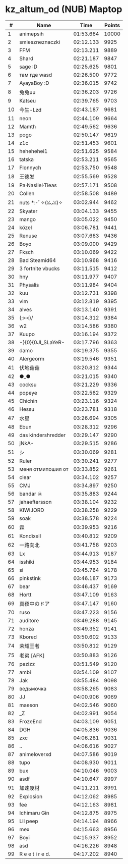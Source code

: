 # kz_altum_od (NUB) Maptop

|  # | Name | Time | Points |
|-------------- | -------------- | -------------- | -------------- | 
| 1 | animepsih | 01:53.664 | 10000 | 
| 2 | smieszneznaczki | 02:12.133 | 9925 | 
| 3 | FFM | 02:13.211 | 9889 | 
| 4 | Shard | 02:21.187 | 9847 | 
| 5 | sage :D | 02:25.625 | 9801 | 
| 6 | там где wasd | 02:26.500 | 9772 | 
| 7 | AyayaBoy :D | 02:36.015 | 9742 | 
| 8 | 兔兔uu | 02:36.203 | 9726 | 
| 9 | Katseu | 02:39.765 | 9703 | 
| 10 | 今生-Lzd | 02:43.187 | 9681 | 
| 11 | neon | 02:44.109 | 9664 | 
| 12 | Mamth | 02:49.562 | 9636 | 
| 13 | pogo | 02:50.147 | 9619 | 
| 14 | z1c | 02:51.453 | 9601 | 
| 15 | hehehehei1 | 02:51.625 | 9584 | 
| 16 | tatska | 02:53.211 | 9565 | 
| 17 | Flonnych | 02:53.750 | 9548 | 
| 18 | 王德发 | 02:55.569 | 9528 | 
| 19 | Pa·Nasliel·Tieas | 02:57.171 | 9508 | 
| 20 | Collen | 02:58.508 | 9489 | 
| 21 | nuts *:･ﾟ✧(ꈍᴗꈍ)✧ | 03:02.944 | 9462 | 
| 22 | Skyater | 03:04.133 | 9455 | 
| 23 | mango | 03:05.022 | 9450 | 
| 24 | közel | 03:06.781 | 9441 | 
| 25 | Renuse | 03:07.663 | 9436 | 
| 26 | Boyo | 03:09.000 | 9429 | 
| 27 | Fksch | 03:10.069 | 9422 | 
| 28 | Bad Steamid64 | 03:10.968 | 9416 | 
| 29 | 3 fortnite vbucks | 03:11.515 | 9412 | 
| 30 | hny | 03:11.977 | 9407 | 
| 31 | Physalis | 03:11.984 | 9404 | 
| 32 | kuu | 03:12.731 | 9398 | 
| 33 | vlm | 03:12.819 | 9395 | 
| 34 | alves | 03:13.140 | 9391 | 
| 35 | (;><)/ | 03:14.312 | 9384 | 
| 36 | w2 | 03:14.586 | 9380 | 
| 37 | Kuupo | 03:16.194 | 9372 | 
| 38 | -}{0}{0JI_SLaYeR- | 03:17.796 | 9363 | 
| 39 | damo | 03:19.375 | 9355 | 
| 40 | Alergeorm | 03:19.546 | 9351 | 
| 41 | 伏地菇菇 | 03:20.812 | 9344 | 
| 42 | ●_● | 03:21.015 | 9340 | 
| 43 | cocksu | 03:21.229 | 9336 | 
| 44 | popeye | 03:22.562 | 9329 | 
| 45 | Chichin | 03:23.116 | 9324 | 
| 46 | Hessu | 03:23.781 | 9318 | 
| 47 | 水星 | 03:26.694 | 9305 | 
| 48 | Ebun | 03:28.312 | 9296 | 
| 49 | das kindershredder | 03:29.147 | 9290 | 
| 50 | jNkA- | 03:29.515 | 9286 | 
| 51 | シ | 03:30.069 | 9281 | 
| 52 | Ruler | 03:30.241 | 9277 | 
| 53 | меня отмипошил от | 03:33.852 | 9261 | 
| 54 | clear | 03:34.102 | 9257 | 
| 55 | CMJ | 03:34.897 | 9250 | 
| 56 | bandar ☠ | 03:35.883 | 9244 | 
| 57 | jahaeftersson | 03:38.104 | 9232 | 
| 58 | KIWIJORD | 03:38.258 | 9229 | 
| 59 | soak | 03:38.578 | 9224 | 
| 60 | 霖 | 03:39.953 | 9216 | 
| 61 | Kondixell | 03:40.812 | 9209 | 
| 62 | 一路向北 | 03:41.758 | 9203 | 
| 63 | Lx | 03:44.913 | 9187 | 
| 64 | isshiki | 03:44.953 | 9184 | 
| 65 | si | 03:45.764 | 9178 | 
| 66 | pinkstink | 03:46.187 | 9173 | 
| 67 | bear | 03:46.437 | 9169 | 
| 68 | Hortt | 03:47.109 | 9163 | 
| 69 | 真夜中のドア | 03:47.147 | 9160 | 
| 70 | ruso | 03:47.223 | 9156 | 
| 71 | auditore | 03:49.288 | 9145 | 
| 72 | honza | 03:49.352 | 9141 | 
| 73 | Kbored | 03:50.602 | 9133 | 
| 74 | 荣耀王者 | 03:50.812 | 9129 | 
| 75 | 老弟 [AFK] | 03:50.883 | 9126 | 
| 76 | pezizz | 03:51.549 | 9120 | 
| 77 | ambi | 03:54.109 | 9107 | 
| 78 | Jak | 03:55.484 | 9098 | 
| 79 | ведьмочка | 03:58.265 | 9083 | 
| 80 | JJ | 04:00.906 | 9069 | 
| 81 | maeson | 04:02.546 | 9060 | 
| 82 | _Z | 04:02.991 | 9054 | 
| 83 | FrozeEnd | 04:03.109 | 9051 | 
| 84 | DGH | 04:05.836 | 9036 | 
| 85 | zxc | 04:06.281 | 9031 | 
| 86 | .. | 04:06.616 | 9027 | 
| 87 | animeloverxd | 04:07.586 | 9019 | 
| 88 | tupo | 04:08.930 | 9011 | 
| 89 | bux | 04:10.046 | 9003 | 
| 90 | asdf | 04:10.647 | 8997 | 
| 91 | 加速废材 | 04:11.211 | 8991 | 
| 92 | Explosion | 04:12.062 | 8985 | 
| 93 | fee | 04:12.163 | 8981 | 
| 94 | Ichimaru Gin | 04:12.875 | 8975 | 
| 95 | Lil peep | 04:14.194 | 8966 | 
| 96 | mex | 04:15.663 | 8956 | 
| 97 | Boyi | 04:15.937 | 8952 | 
| 98 | asd | 04:16.226 | 8948 | 
| 99 | R e e t i r e d. | 04:17.202 | 8940 | 

